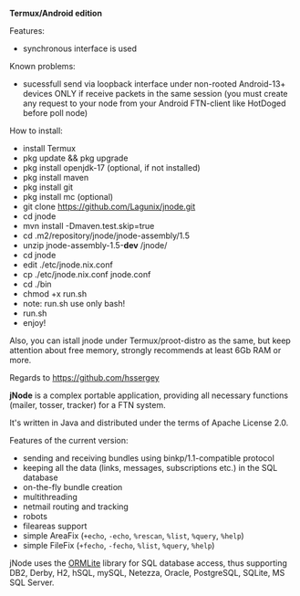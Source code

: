 **Termux/Android edition**

Features:
- synchronous interface is used

Known problems:
- sucessfull send via loopback interface under non-rooted  Android-13+ devices ONLY if receive packets in the same session (you must create any request to your node from your Android FTN-client like HotDoged before poll node)

How to install:
- install Termux
- pkg update && pkg upgrade
- pkg install openjdk-17 (optional, if not installed)
- pkg install maven
- pkg install git
- pkg install mc (optional)
- git clone https://github.com/Lagunix/jnode.git
- cd jnode
- mvn install -Dmaven.test.skip=true
- cd .m2/repository/jnode/jnode-assembly/1.5
- unzip jnode-assembly-1.5-**dev** /jnode/
- cd jnode 
- edit ./etc/jnode.nix.conf
- cp ./etc/jnode.nix.conf jnode.conf
- cd ./bin
- chmod +x run.sh
- note: run.sh use only bash!
- run.sh
- enjoy!

Also, you can istall jnode under Termux/proot-distro as the same, but keep attention about free memory, strongly recommends at least 6Gb RAM or more.

Regards to https://github.com/hssergey

**jNode** is a complex portable application, providing all necessary functions (mailer, tosser, tracker) for a FTN system.

It's written in Java and distributed under the terms of Apache License 2.0.

Features of the current version:
- sending and receiving bundles using binkp/1.1-compatible protocol
- keeping all the data (links, messages, subscriptions etc.) in the SQL database
- on-the-fly bundle creation
- multithreading
- netmail routing and tracking
- robots
- fileareas support
- simple AreaFix (`+echo`, `-echo`, `%rescan`, `%list`, `%query`, `%help`)
- simple FileFix (`+fecho`, `-fecho`, `%list`, `%query`, `%help`)

jNode uses the [ORMLite](http://ormlite.com) library for SQL database access, thus supporting DB2, Derby, H2, hSQL, mySQL, Netezza, Oracle, PostgreSQL, SQLite, MS SQL Server.

